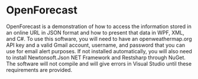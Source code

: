 # OpenForecast
OpenForecast is a demonstration of how to access the information stored in an online URL in JSON format and how to present that data in WPF, XML, and C#. To use this software, you will need to have an openweathermap.org API key and a valid Gmail account, username, and password that you can use for email alert purposes. If not installed automatically, you will also need to install Newtonsoft.Json NET Framework and Restsharp through NuGet. The software will not compile and will give errors in Visual Studio until these requirements are provided.
